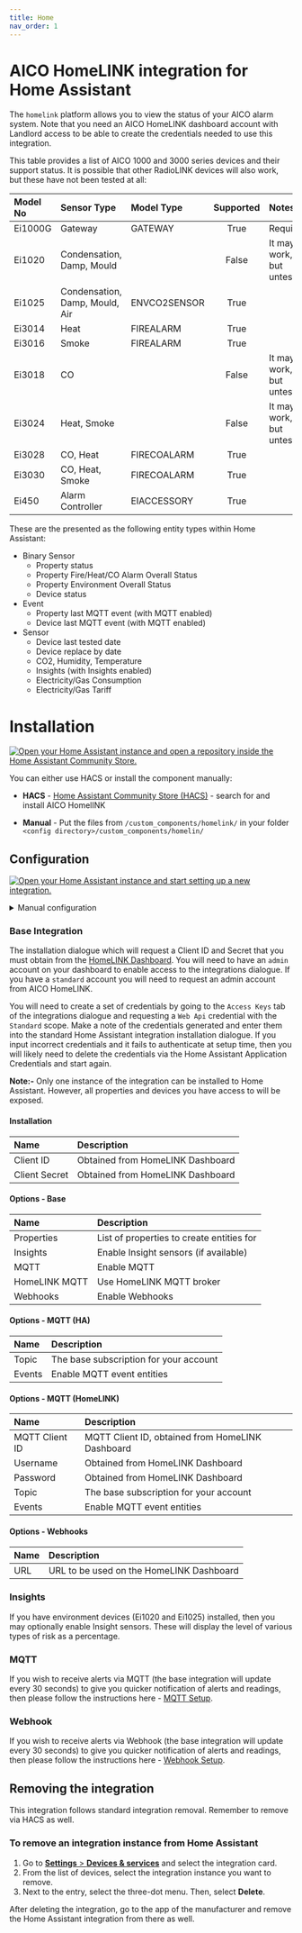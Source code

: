 ```yaml
---
title: Home
nav_order: 1
---
```


# AICO HomeLINK integration for Home Assistant

The `homelink` platform allows you to view the status of your AICO alarm system. Note that you need an AICO HomeLINK dashboard account with Landlord access to be able to create the credentials needed to use this integration.

This table provides a list of AICO 1000 and 3000 series devices and their support status. It is possible that other RadioLINK devices will also work, but these have not been tested at all:

| **Model No** | **Sensor Type**  |**Model Type**    |**Supported** | **Notes**                   |
|:-------------|:-----------------|:-----------------|:------------:|:----------------------------|
| Ei1000G      | Gateway          | GATEWAY          | True         | Required                    |
| Ei1020       | Condensation, Damp, Mould |         | False        | It may work, but untested   |
| Ei1025       | Condensation, Damp, Mould, Air | ENVCO2SENSOR | True |                           |
| Ei3014       | Heat             | FIREALARM        | True         |                             |
| Ei3016       | Smoke            | FIREALARM        | True         |                             |
| Ei3018       | CO               |                  | False        | It may work, but untested   |
| Ei3024       | Heat, Smoke      |                  | False        | It may work, but untested   |
| Ei3028       | CO, Heat         | FIRECOALARM      | True         |                             |
| Ei3030       | CO, Heat, Smoke  | FIRECOALARM      | True         |                             |
| Ei450        | Alarm Controller | EIACCESSORY      | True         |                             |

These are the presented as the following entity types within Home Assistant:

- Binary Sensor
  - Property status
  - Property Fire/Heat/CO Alarm Overall Status
  - Property Environment Overall Status
  - Device status
- Event 
  - Property last MQTT event (with MQTT enabled)
  - Device last MQTT event (with MQTT enabled)
- Sensor 
  - Device last tested date
  - Device replace by date
  - CO2, Humidity, Temperature
  - Insights (with Insights enabled)
  - Electricity/Gas Consumption
  - Electricity/Gas Tariff

# Installation
[![Open your Home Assistant instance and open a repository inside the Home Assistant Community Store.](https://my.home-assistant.io/badges/hacs_repository.svg)](https://my.home-assistant.io/redirect/hacs_repository/?owner=RogerSelwyn&repository=AICO_HomeLINK)

You can either use HACS or install the component manually:
- **HACS** - [Home Assistant Community Store (HACS)](https://hacs.xyz/) - search for and install AICO HomelINK

- **Manual** - Put the files from `/custom_components/homelink/` in your folder `<config directory>/custom_components/homelin/`

## Configuration
[![Open your Home Assistant instance and start setting up a new integration.](https://my.home-assistant.io/badges/config_flow_start.svg)](https://my.home-assistant.io/redirect/config_flow_start/?domain=homelink)

<details markdown="1"><summary>Manual configuration</summary>
  
If the above My button doesn't work, you can also perform the following steps manually: 
* Browse to your Home Assistant instance.
* Go to [Settings > Devices & Services](https://my.home-assistant.io/redirect/integrations). 
* In the bottom right corner, select the [Add Integration](https://my.home-assistant.io/redirect/config_flow_start?domain=homelink) button.
* From the list, select AICO HomeLINK.
* Follow the instructions on screen to complete the setup.
  
</details>

### Base Integration
The installation dialogue which will request a Client ID and Secret that you must obtain from the [HomeLINK Dashboard](https://dashboard.live.homelync.io/#/pages/admin/integrations). You will need to have an `admin` account on your dashboard to enable access to the integrations dialogue. If you have a `standard` account you will need to request an admin account from AICO HomeLINK. 

You will need to create a set of credentials by going to the `Access Keys` tab of the integrations dialogue and requesting a `Web Api` credential with the `Standard` scope. Make a note of the credentials generated and enter them into the standard Home Assistant integration installation dialogue. If you input incorrect credentials and it fails to authenticate at setup time, then you will likely need to delete the credentials via the Home Assistant Application Credentials and start again. 

**Note:-** Only one instance of the integration can be installed to Home Assistant. However, all properties and devices you have access to will be exposed.

#### Installation 
| **Name** | **Description**  |
|:---------|:-----------------|
| Client ID | Obtained from HomeLINK Dashboard |
| Client Secret | Obtained from HomeLINK Dashboard |

#### Options - Base
| **Name** | **Description**  |
|:---------|:-----------------|
| Properties | List of properties to create entities for |
| Insights | Enable Insight sensors (if available) |
| MQTT | Enable MQTT |
| HomeLINK MQTT | Use HomeLINK MQTT broker |
| Webhooks | Enable Webhooks |

#### Options - MQTT (HA)
| **Name** | **Description**  |
|:---------|:-----------------|
| Topic | The base subscription for your account |
| Events | Enable MQTT event entities |

#### Options - MQTT (HomeLINK)
| **Name** | **Description**  |
|:---------|:-----------------|
| MQTT Client ID | MQTT Client ID, obtained from HomeLINK Dashboard |
| Username | Obtained from HomeLINK Dashboard |
| Password | Obtained from HomeLINK Dashboard |
| Topic | The base subscription for your account |
| Events | Enable MQTT event entities |

#### Options - Webhooks
| **Name** | **Description**  |
|:---------|:-----------------|
| URL | URL to be used on the HomeLINK Dashboard |

### Insights
If you have environment devices (Ei1020 and Ei1025) installed, then you may optionally enable Insight sensors. These will display the level of various types of risk as a percentage.

### MQTT
If you wish to receive alerts via MQTT (the base integration will update every 30 seconds) to give you quicker notification of alerts and readings, then please follow the instructions here - [MQTT Setup](mqtt.md#setup-and-configuration).

### Webhook
If you wish to receive alerts via Webhook (the base integration will update every 30 seconds) to give you quicker notification of alerts and readings, then please follow the instructions here - [Webhook Setup](webhook.md#setup-and-configuration).

## Removing the integration

This integration follows standard integration removal. Remember to remove via HACS as well.

### To remove an integration instance from Home Assistant

1. Go to [**Settings** > **Devices & services**](https://my.home-assistant.io/redirect/integrations) and select the integration card.
2. From the list of devices, select the integration instance you want to remove.
3. Next to the entry, select the three-dot menu. Then, select **Delete**.

After deleting the integration, go to the app of the manufacturer and remove the Home Assistant integration from there as well.

